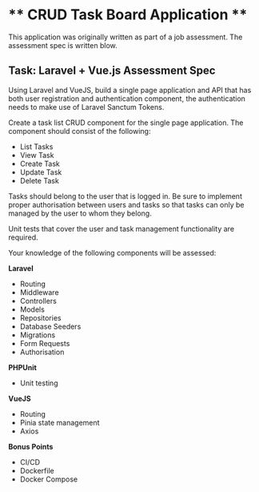# ** CRUD Task Board Application **

This application was originally written as part of a job assessment. The assessment spec is written blow. 

## **Task: Laravel + Vue.js Assessment Spec**

Using Laravel and VueJS, build a single page application and API that has both user registration and authentication component, the authentication needs to make use of Laravel Sanctum Tokens.

Create a task list CRUD component for the single page application. The component should consist of the following:

- List Tasks
- View Task
- Create Task
- Update Task
- Delete Task

Tasks should belong to the user that is logged in. Be sure to implement proper authorisation between users and tasks so that tasks can only be managed by the user to whom they belong.

Unit tests that cover the user and task management functionality are required.

Your knowledge of the following components will be assessed:

**Laravel**

- Routing
- Middleware
- Controllers
- Models
- Repositories
- Database Seeders
- Migrations
- Form Requests
- Authorisation

**PHPUnit**

- Unit testing

**VueJS**

- Routing
- Pinia state management
- Axios

**Bonus Points**

- CI/CD
- Dockerfile
- Docker Compose


